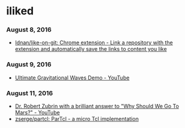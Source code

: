 # iliked
### August 8, 2016
- [Idnan/like-on-git: Chrome extension - Link a repository with the extension and automatically save the links to content you like](https://github.com/Idnan/like-on-git) 

### August 9, 2016
- [Ultimate Gravitational Waves Demo - YouTube](https://www.youtube.com/watch?v=dw7U3BYMs4U) 

### August 11, 2016
- [Dr. Robert Zubrin with a brilliant answer to "Why Should We Go To Mars?" - YouTube](https://www.youtube.com/watch?v=j2Mu8qfVb5I) 
- [zserge/partcl: ParTcl - a micro Tcl implementation](https://github.com/zserge/partcl) 
